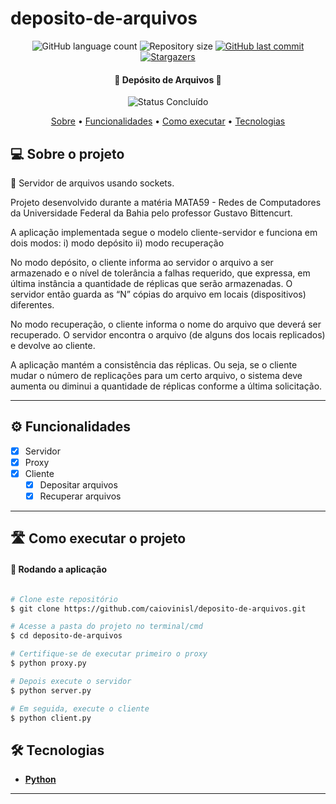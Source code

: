 # deposito-de-arquivos

<p align="center">
  <img alt="GitHub language count" src="https://img.shields.io/github/languages/count/caiovinisl/deposito-de-arquivos?color=%2304D361">

  <img alt="Repository size" src="https://img.shields.io/github/repo-size/caiovinisl/deposito-de-arquivos">
  
  <a href="https://github.com/caiovinisl/metodos-hashing/commits/main">
    <img alt="GitHub last commit" src="https://img.shields.io/github/last-commit/caiovinisl/deposito-de-arquivos">
  </a>
   
   <a href="https://github.com/caiovinisl/metodos-hashing/stargazers">
    <img alt="Stargazers" src="https://img.shields.io/github/stars/caiovinisl/deposito-de-arquivos?style=social">
  </a>
  
 
</p>

<h4 align="center"> 
	🚧 Depósito de Arquivos 🚧
</h4>

<p align="center">
	<img alt="Status Concluído" src="https://img.shields.io/badge/STATUS-CONCLU%C3%8DDO-brightgreen">
</p>

<p align="center">
 <a href="#-sobre-o-projeto">Sobre</a> •
 <a href="#-funcionalidades">Funcionalidades</a> •
 <a href="#-como-executar-o-projeto">Como executar</a> • 
 <a href="#-tecnologias">Tecnologias</a>
</p>

## 💻 Sobre o projeto

📄 Servidor de arquivos usando sockets.

Projeto desenvolvido durante a matéria MATA59 - Redes de Computadores da Universidade Federal da Bahia pelo professor Gustavo Bittencurt.

A aplicação implementada segue o modelo cliente-servidor e funciona em dois modos:
i) modo depósito
ii) modo recuperação

No modo depósito, o cliente informa ao servidor o arquivo a ser armazenado e o nível de tolerância a falhas requerido, que expressa, em última instância a quantidade de réplicas que serão armazenadas. O servidor então guarda as “N” cópias do arquivo em locais (dispositivos) diferentes.

No modo recuperação, o cliente informa o nome do arquivo que deverá ser recuperado. O servidor encontra o arquivo (de alguns dos locais replicados) e devolve ao cliente.

A aplicação mantém a consistência das réplicas. Ou seja, se o cliente mudar o número de replicações para um certo arquivo, o sistema deve
aumenta ou diminui a quantidade de réplicas conforme a última solicitação.

---

## ⚙️ Funcionalidades

- [x] Servidor
- [x] Proxy
- [x] Cliente
  - [x] Depositar arquivos
  - [x] Recuperar arquivos

---

## 🛣️ Como executar o projeto

#### 🎲 Rodando a aplicação

```bash

# Clone este repositório
$ git clone https://github.com/caiovinisl/deposito-de-arquivos.git

# Acesse a pasta do projeto no terminal/cmd
$ cd deposito-de-arquivos

# Certifique-se de executar primeiro o proxy
$ python proxy.py

# Depois execute o servidor
$ python server.py

# Em seguida, execute o cliente
$ python client.py

```

## 🛠 Tecnologias

- **[Python](https://www.python.org/)**

---
